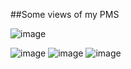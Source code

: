 ##Some views of my PMS

![image](https://user-images.githubusercontent.com/64604879/198009933-c4658ec6-fd1e-4fb4-b291-c769b2e04f3c.png)

![image](https://user-images.githubusercontent.com/64604879/198009373-da1140ce-5e0e-48b8-ab0f-4eea114b8913.png)
![image](https://user-images.githubusercontent.com/64604879/198009396-d18c4fe8-c165-4d52-adbc-f87a8552966c.png)
![image](https://user-images.githubusercontent.com/64604879/198009466-8cdb7427-b629-4fc7-880e-ab595c9fb85f.png)
